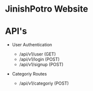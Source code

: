 # JinishPotro Website

# API's

- User Authentication

  - /api/v1/user (GET)
  - /api/v1/login (POST)
  - /api/v1/signup (POST)

- Categoriy Routes
  - /api/v1/categoriy (POST)
